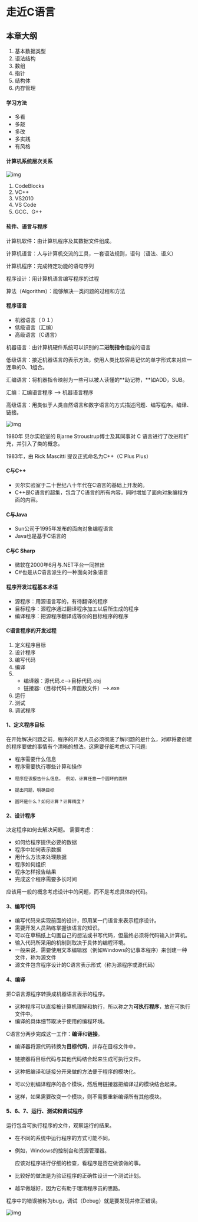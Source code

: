 # 走近C语言

## 本章大纲

1. 基本数据类型
2. 语法结构
3. 数组
4. 指针
5. 结构体
6. 内存管理

#### 学习方法

- 多看
- 多敲
- 多改
- 多实践
- 有风格

#### 计算机系统层次关系

![img](./img/ch01-c-architecture.png)


1. CodeBlocks
2. VC++
3. VS2010
4. VS Code
5. GCC、G++

#### 软件、语言与程序

计算机软件：由计算机程序及其数据文件组成。

计算机语言：人与计算机交流的工具，一套语法规则，语句（语法、语义）

计算机程序：完成特定功能的语句序列

程序设计：用计算机语言编写程序的过程

算法（Algorithm）：能够解决一类问题的过程和方法

#### 程序语言

- 机器语言（０１）
- 低级语言（汇编）
- 高级语言（C语言）

机器语言：由计算机硬件系统可以识别的**二进制指令**组成的语言

低级语言：接近机器语言的表示方法，使用人类比较容易记忆的单字形式来对应一连串的0、1组合。

汇编语言：将机器指令映射为一些可以被人读懂的**助记符，**如ADD，SUB。

汇编：汇编语言程序 --> 机器语言程序

高级语言：用类似于人类自然语言和数字语言的方式描述问题、编写程序。编译、链接。

![img](./img/ch01-02.png)

1980年   贝尔实验室的 Bjarne Stroustrup博士及其同事对 C 语言进行了改进和扩充，并引入了类的概念。

1983年，由 Rick Mascitti 提议正式命名为C++（C Plus Plus）

####  C与C++

- 贝尔实验室于二十世纪八十年代在C语言的基础上开发的。
- C++是C语言的超集，包含了C语言的所有内容，同时增加了面向对象编程方面的内容。

####  C与Java

- Sun公司于1995年发布的面向对象编程语言
- Java也是基于C语言的

####  C与C Sharp

- 微软在2000年6月与.NET平台一同推出
- C#也是从C语言派生的一种面向对象语言

#### 程序开发过程基本术语

- 源程序：用源语言写的，有待翻译的程序
- 目标程序：源程序通过翻译程序加工以后所生成的程序
- 编译程序：把源程序翻译成等价的目标程序的程序

#### C语言程序的开发过程

1. 定义程序目标
1. 设计程序
1. 编写代码
1. 编译
1. - 编译器：源代码.c-->目标代码.obj
   - 链接器:（目标代码＋库函数文件）-->.exe
1. 运行
1. 测试
1. 调试程序

#### 1、定义程序目标
  在开始解决问题之前，程序的开发人员必须彻底了解问题的是什么，对即将要创建的程序要做的事情有个清晰的想法。这需要仔细考虑以下问题:
- 程序需要什么信息
- 程序需要执行哪些计算和操作
-     程序应该报告什么信息。 例如，计算任意一个圆环的面积
-     提出问题，明确目标
-     圆环是什么？如何计算？计算精度？

#### 2、设计程序
   决定程序如何去解决问题。  需要考虑：
- 如何给程序提供必要的数据
- 程序中如何表示数据
- 用什么方法来处理数据
- 程序如何组织
- 程序怎样报告结果
- 完成这个程序需要多长时间

应该用一般的概念考虑设计中的问题，而不是考虑具体的代码。

#### 3、编写代码

- 编写代码来实现前面的设计，即用某一门语言来表示程序设计。
- 需要开发人员熟练掌握该语言的知识。
- 可以在草稿纸上勾画自己的想法或书写代码，但最终必须将代码输入计算机。
- 输入代码所采用的机制则取决于具体的编程环境。
- 一般来说，需要使用文本编辑器（例如Windows的记事本程序）来创建一种文件，称为源文件
-  源文件包含程序设计的C语言表示形式（称为源程序或源代码）

#### 4、编译

   把C语言源程序转换成机器语言表示的程序。

- 这种程序可以直接被计算机理解和执行，所以称之为**可执行程序**，放在可执行文件中。
- 编译的具体细节取决于使用的编程环境。

C语言分两步完成这一工作：**编译**和**链接**。

- 编译器将源代码转换为**目标代码**，并存在目标文件中。

- 链接器将目标代码与其他代码结合起来生成可执行文件。

- 这种把编译和链接分开来做的方法便于程序的模块化。

- 可以分别编译程序的各个模块，然后用链接器把编译过的模块结合起来。

-  这样，如果需要改变一个模块，则不需要重新编译所有其他模块。

#### 5、6、7、运行、测试和调试程序

   运行包含可执行程序的文件，观察运行的结果。
- 在不同的系统中运行程序的方式可能不同。
- 例如，Windows的控制台和资源管理器。


   应该对程序进行仔细的检查，看程序是否在做该做的事。
- 比较好的做法是为验证程序的正确性设计一个测试计划。
- 越早做越好，因为它有助于理清程序员的思路。


 程序中的错误被称为bug，调试（Debug）就是要发现并修正错误。

![img](./img/ch01-03.png)